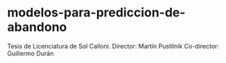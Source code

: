 # modelos-para-prediccion-de-abandono
Tesis de Licenciatura de Sol Calloni. Director: Martín Pustilnik Co-director: Guillermo Durán

